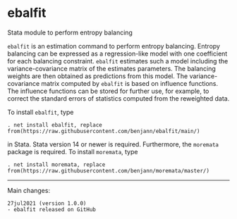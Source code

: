 # ebalfit
Stata module to perform entropy balancing

`ebalfit` is an estimation command to perform entropy balancing.
Entropy balancing can be expressed as a regression-like model with one
coefficient for each balancing constraint. `ebalfit` estimates such a model
including the variance-covariance matrix of the estimates parameters. The
balancing weights are then obtained as predictions from this model. The
variance-covariance matrix computed by `ebalfit` is based on influence
functions. The influence functions can be stored for further use, for example,
to correct the standard errors of statistics computed from the reweighted data.

To install `ebalfit`, type

    . net install ebalfit, replace from(https://raw.githubusercontent.com/benjann/ebalfit/main/)

in Stata. Stata version 14 or newer is required. Furthermore, the `moremata` package
is required. To install `moremata`, type

    . net install moremata, replace from(https://raw.githubusercontent.com/benjann/moremata/master/)

---

Main changes:

    27jul2021 (version 1.0.0)
    - ebalfit released on GitHub
